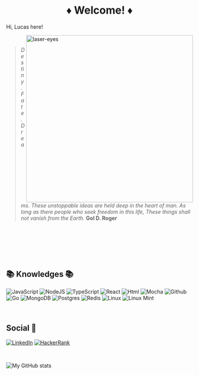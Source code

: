 
<h1 align="center"> ♦️ Welcome! ♦️</h1>
<p>Hi, Lucas here!</p>

<p><img width="450" alt="laser-eyes" align="right" src="https://user-images.githubusercontent.com/39783638/221322166-6d208437-2b22-4d20-b6f6-cebdc65172b0.png">

<br>
  

> <i>Destiny. Fate. Dreams. These unstoppable ideas are held deep in the heart of man. As long as there people who seek freedom in this life, These things shall not vanish from the Earth.</i>
> <b>Gol D. Roger</b>
<br>
<br>
<br>
<br>
<br>

<h2> 📚 Knowledges 📚</h2>

<p>
  <img alt="JavaScript" src="https://img.shields.io/badge/javascript%20-%23323330.svg?&style=for-the-badge&logo=javascript&logoColor=%23F7DF1E"/>
  <img alt="NodeJS" src="https://img.shields.io/badge/node.js%20-%2343853D.svg?&style=for-the-badge&logo=node.js&logoColor=white"/>
  <img alt="TypeScript" src="https://img.shields.io/badge/typescript%20-%23007ACC.svg?&style=for-the-badge&logo=typescript&logoColor=white"/>
  <img alt="React" src="https://img.shields.io/badge/react%20-%2300AEFF.svg?&style=for-the-badge&logo=react&logoColor=white"/>
  <img alt="Html" src="https://img.shields.io/badge/HTML-239120?style=for-the-badge&logo=html5&logoColor=white"/>
  <img alt="Mocha" src="https://img.shields.io/badge/-mocha-%238D6748?&style=for-the-badge&logo=mocha&logoColor=white"/>
  <img alt="Github" src="https://img.shields.io/badge/GitHub-100000?style=for-the-badge&logo=github&logoColor=white"/>
  <img alt="Go" src="https://img.shields.io/badge/Go-00ADD8?style=for-the-badge&logo=go&logoColor=white"/>
  <img alt="MongoDB" src ="https://img.shields.io/badge/MongoDB-%234ea94b.svg?&style=for-the-badge&logo=mongodb&logoColor=white"/>
  <img alt="Postgres" src ="https://img.shields.io/badge/postgres-%23316192.svg?&style=for-the-badge&logo=postgresql&logoColor=white"/>
  <img alt="Redis" src ="https://img.shields.io/badge/redis%20-%23F00000.svg?&style=for-the-badge&logo=redis&logoColor=white" />
  <img alt="Linux" src="https://img.shields.io/badge/-Linux-F7FF14?style=for-the-badge&logo=linux&logoColor=black"/>
  <img alt="Linux Mint" src="https://img.shields.io/badge/linux mint-87CF3E?style=for-the-badge&logo=linux-mint&logoColor=white" />
</p>

<br>


<h2>Social 🐙</h2>

[<img alt="LinkedIn" src="https://img.shields.io/badge/linkedin%20-%230077B5.svg?&style=for-the-badge&logo=linkedin&logoColor=white"/>](https://www.linkedin.com/in/lucas-klasa-13891414b/) [<img alt="HackerRank" src="https://img.shields.io/badge/-Hackerrank-2EC866?style=for-the-badge&logo=HackerRank&logoColor=white"/>](https://www.hackerrank.com/lucas_klasa)

<br>


![My GitHub stats](https://github-readme-stats.vercel.app/api?username=lucaskbr&count_private=true&card_width=300&show_icons=true&theme=synthwave)

